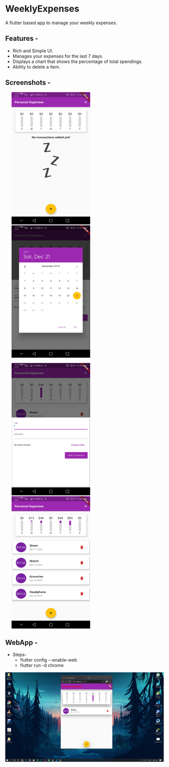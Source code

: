 
# WeeklyExpenses
A flutter based app to manage your weekly expenses.

## Features -
* Rich and Simple UI.
* Manages your expenses for the last 7 days.
* Displays a chart that shows the percentage of total spendings.
* Ability to delete a item.

## Screenshots - 
<p float="left">
<img src="https://github.com/ankushmundhra/WeeklyExpenses/blob/master/screenshots/1.jpg" width="250" height="420" hspace="20">
<img src="https://github.com/ankushmundhra/WeeklyExpenses/blob/master/screenshots/2.jpg" width="250" height="420" hspace="20">
</p>

<p float="left">
<img src="https://github.com/ankushmundhra/WeeklyExpenses/blob/master/screenshots/3.jpg" width="250" height="420" hspace="20">
<img src="https://github.com/ankushmundhra/WeeklyExpenses/blob/master/screenshots/4.jpg" width="250" height="420" hspace="20">
</p>

## WebApp - 
* Steps- 
  * flutter config --enable-web
  * flutter run -d chrome
  
<img src="https://github.com/ankushmundhra/WeeklyExpenses/blob/master/screenshots/WebApp.png" >
